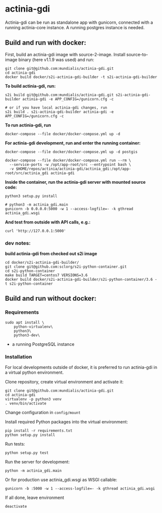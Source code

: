 # actinia-gdi

Actinia-gdi can be run as standalone app with gunicorn, connected with a running actinia-core instance. A running postgres instance is needed.

## Build and run with docker:
First, build an actinia-gdi image with source-2-image. Install source-to-image binary (here v1.1.9 was used) and run:
```
git clone git@github.com:mundialis/actinia-gdi.git
cd actinia-gdi
docker build docker/s2i-actinia-gdi-builder -t s2i-actinia-gdi-builder
```
__To build actinia-gdi, run:__
```
s2i build git@github.com:mundialis/actinia-gdi.git s2i-actinia-gdi-builder actinia-gdi -e APP_CONFIG=/gunicorn.cfg -c

# or if you have local actinia-gdi changes, run
s2i build . s2i-actinia-gdi-builder actinia-gdi -e APP_CONFIG=/gunicorn.cfg -c

```
__To run actinia-gdi, run__
```
docker-compose --file docker/docker-compose.yml up -d
```

__For actinia-gdi development, run and enter the running container:__
```
docker-compose --file docker/docker-compose.yml up -d postgis

docker-compose --file docker/docker-compose.yml run --rm \
  --service-ports -w /opt/app-root/src --entrypoint bash \
  -v $HOME/repos/actinia/actinia-gdi/actinia_gdi:/opt/app-root/src/actinia_gdi actinia-gdi
```

__Inside the container, run the actinia-gdi server with mounted source code:__
```
python3 setup.py install

# python3 -m actinia_gdi.main
gunicorn -b 0.0.0.0:5000 -w 1 --access-logfile=- -k gthread actinia_gdi.wsgi
```

__And test from outside with API calls, e.g.:__
```
curl 'http://127.0.0.1:5000'
```


### dev notes:

__build actinia-gdi from checked out s2i image__
```
cd docker/s2i-actinia-gdi-builder/
git clone git@github.com:sclorg/s2i-python-container.git
cd s2i-python-container
make build TARGET=centos7 VERSIONS=3.6
docker build docker/s2i-actinia-gdi-builder/s2i-python-container/3.6 -t s2i-python-container
```

## Build and run without docker:

### Requirements
```
sudo apt install \
    python-virtualenv\
    python3\
    python3-dev\
```
* a running PostgreSQL instance

### Installation
For local developments outside of docker, it is preferred to run actinia-gdi in a virtual python environment.

Clone repository, create virtual environment and activate it:
```
git clone git@github.com:mundialis/actinia-gdi.git
cd actinia-gdi
virtualenv -p python3 venv
. venv/bin/activate
```

Change configuration in ```config/mount```

Install required Python packages into the virtual environment:
```
pip install -r requirements.txt
python setup.py install
```
Run tests:
```
python setup.py test
```

Run the server for development:
```
python -m actinia_gdi.main
```

Or for production use actinia_gdi.wsgi as WSGI callable:
```
gunicorn -b :5000 -w 1 --access-logfile=- -k gthread actinia_gdi.wsgi

```

If all done, leave environment
```
deactivate
```
